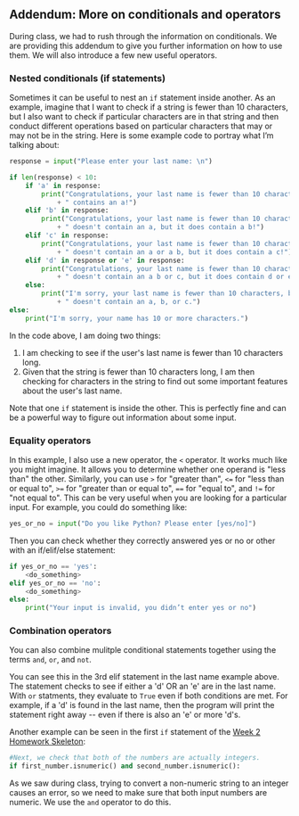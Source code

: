 ## Addendum: More on conditionals and operators

During class, we had to rush through the information on conditionals. We are providing this addendum to give you further information on how to use them. We will also introduce a few new useful operators.

### Nested conditionals (if statements)

Sometimes it can be useful to nest an `if` statement inside another. As an example, imagine that I want to check if a string is fewer than 10 characters, but I also want to check if particular characters are in that string and then conduct different operations based on particular characters that may or may not be in the string. Here is some example code to portray what I’m talking about:

```python
response = input("Please enter your last name: \n")

if len(response) < 10:
    if 'a' in response:
        print("Congratulations, your last name is fewer than 10 characters and"
            + " contains an a!")
    elif 'b' in response:
        print("Congratulations, your last name is fewer than 10 characters and"
            + " doesn't contain an a, but it does contain a b!")
    elif 'c' in response:
        print("Congratulations, your last name is fewer than 10 characters and"
            + " doesn't contain an a or a b, but it does contain a c!")
    elif 'd' in response or 'e' in response:
        print("Congratulations, your last name is fewer than 10 characters and"
            + " doesn't contain an a b or c, but it does contain d or e!")       
    else:
        print("I'm sorry, your last name is fewer than 10 characters, but it "
            + " doesn't contain an a, b, or c.")
else:
    print("I'm sorry, your name has 10 or more characters.")
```

In the code above, I am doing two things:

1. I am checking to see if the user's last name is fewer than 10 characters long.
2. Given that the string is fewer than 10 characters long, I am then checking for characters in the string to find out some important features about the user's last name.

Note that one `if` statement is inside the other. This is perfectly fine and can be a powerful way to figure out information about some input.

### Equality operators

In this example, I also use a new operator, the `<` operator. It works much like you might imagine. It allows you to determine whether one operand is "less than" the other. Similarly, you can use `>` for "greater than", `<=` for "less than or equal to", `>=` for "greater than or equal to", `==` for "equal to", and `!=` for "not equal to". This can be very useful when you are looking for a particular input. For example, you could do something like:

```python
yes_or_no = input("Do you like Python? Please enter [yes/no]")
```

Then you can check whether they correctly answered yes or no or other with an if/elif/else statement:

```python
if yes_or_no == 'yes':
    <do_something>
elif yes_or_no == 'no':
    <do_something>
else:
    print("Your input is invalid, you didn’t enter yes or no")
```

### Combination operators

You can also combine mulitple conditional statements together using the terms `and`, `or`, and `not`. 

You can see this in the 3rd elif statement in the last name example above. The statement checks to see if either a 'd' OR an 'e' are in the last name. With `or` statments, they evaluate to `True` even if both conditions are met. For example, if a 'd' is found in the last name, then the program will print the statement right away -- even if there is also an 'e' or more 'd's.

Another example can be seen in the first `if` statement of the [Week 2 Homework Skeleton](https://github.com/SmithsonianWorkshops/CodingInPython/blob/master/Week%202/week_2_homework.py): 

```python
#Next, we check that both of the numbers are actually integers.
if first_number.isnumeric() and second_number.isnumeric():
```

As we saw during class, trying to convert a non-numeric string to an integer causes an error, so we need to make sure that both input numbers are numeric. We use the `and` operator to do this.
